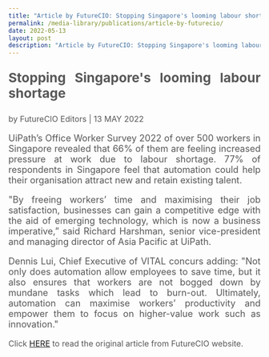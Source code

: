 ```yaml
---
title: "Article by FutureCIO: Stopping Singapore's looming labour shortage"
permalink: /media-library/publications/article-by-futurecio/
date: 2022-05-13
layout: post
description: "Article by FutureCIO: Stopping Singapore's looming labour shortage"
---
```

<p style="font-size: 26px;color:#585858;text-align:justify;">
	<b>Stopping Singapore's looming labour shortage</b>
</p>
<div style="font-size: 16px;color:#585858;text-align:justify;">
by FutureCIO Editors | 13 MAY 2022</div>
<p style="font-size: 18px;color:#585858;text-align:justify;">
	UiPath’s Office Worker Survey 2022 of over 500 workers in Singapore revealed that 66% of them are feeling increased pressure at work due to labour shortage. 77% of respondents in Singapore feel that automation could help their organisation attract new and retain existing talent.
</p>
<p style="font-size: 18px;color:#585858;text-align:justify;">
"By freeing workers’ time and maximising their job satisfaction, businesses can gain a competitive edge with the aid of emerging technology, which is now a business imperative,” said Richard Harshman, senior vice-president and managing director of Asia Pacific at UiPath.
</p>
<p style="font-size: 18px;color:#585858;text-align:justify;">
Dennis Lui, Chief Executive of VITAL concurs adding: "Not only does automation allow employees to save time, but it also ensures that workers are not bogged down by mundane tasks which lead to burn-out. Ultimately, automation can maximise workers’ productivity and empower them to focus on higher-value work such as innovation."
</p>
<p style="font-size: 16px;color:#585858;text-align:justify;">
Click <a href="https://futurecio.tech/stopping-singapores-looming-labour-shortage/"> HERE</a> to read the original article from FutureCIO website.
</p>
